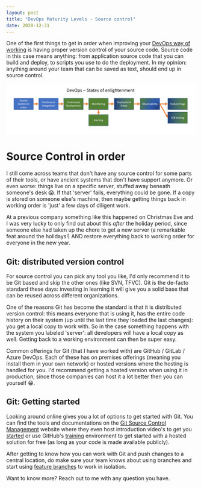 ```yaml
---
layout: post
title: "DevOps Maturity Levels - Source control"
date: 2020-12-31
---
```


One of the first things to get in order when improving your [DevOps way of working](/blog/2020/12/31/DevOps-Maturity-Levels) is having proper version control of your source code. Source code in this case means anything: from application source code that you can build and deploy, to scripts you use to do the deployment. In my opinion: anything around your team that can be saved as text, should end up in source control. 

![Displaying the different States of Enlightenment](/images/20201231/20201231_01_StatesOfEnlightenment.png)

# Source Control in order
I still come across teams that don't have any source control for some parts of their tools, or have ancient systems that don't have support anymore. Or even worse: things live on a specific server, stuffed away beneath someone's desk 😱. If that 'server' fails, everything could be gone. If a copy is stored on someone else's machine, then maybe getting things back in working order is 'just' a few days of diligent work. 

At a previous company something like this happened on Christmas Eve and I was very lucky to only find out about this *after* the holiday period, since someone else had taken up the chore to get a new server (a remarkable feat around the holidays!) AND restore everything back to working order for everyone in the new year. 

## Git: distributed version control
For source control you can pick any tool you like, I'd only recommend it to be Git based and skip the other ones (like SVN, TFVC). Git is the de-facto standard these days: investing in learning it will give you a solid base that can be reused across different organizations. 

One of the reasons Git has become the standard is that it is distributed version control: this means everyone that is using it, has the entire code history on their system (up until the last time they loaded the last changes): you get a local copy to work with. So in the case something happens with the system you labeled 'server': all developers will have a local copy as well. Getting back to a working environment can then be super easy. 

Common offerings for Git (that I have worked with) are GitHub / GitLab / Azure DevOps. Each of these has on premises offerings (meaning you install them in your own network) or hosted versions where the hosting is handled for you. I'd recommend getting a hosted version when using it in production, since those companies can host it a lot better then you can yourself 😁. 

## Git: Getting started
Looking around online gives you a lot of options to get started with Git. You can find the tools and documentations on the [Git Source Control Management](https://git-scm.com/) website where they even host introduction video's to get you [started](https://git-scm.com/video/what-is-version-control) or use GitHub's [training](https://try.github.io/) environment to get started with a hosted solution for free (as long as your code is made available publicly). 

After getting to know how you can work with Git and push changes to a central location, do make sure your team knows about using branches and start using [feature branches](https://www.atlassian.com/git/tutorials/comparing-workflows/gitflow-workflow) to work in isolation. 

Want to know more? Reach out to me with any question you have.